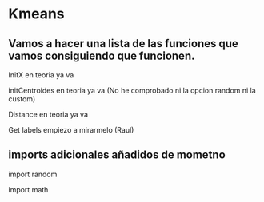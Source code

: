 # Kmeans

## Vamos a hacer una lista de las funciones que vamos consiguiendo que funcionen.

InitX en teoria ya va 

initCentroides en teoria ya va (No he comprobado ni la opcion random ni la custom)

Distance en teoria ya va

Get labels empiezo a mirarmelo (Raul)
## imports adicionales añadidos de mometno
import random

import math
